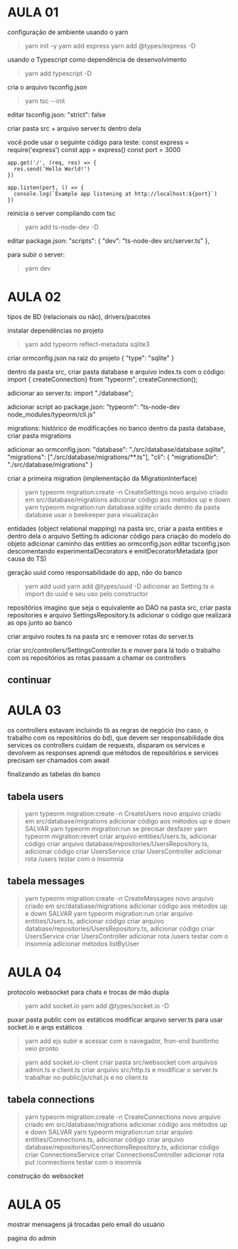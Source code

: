 # AULA 01

configuração de ambiente usando o yarn
> yarn init -y
> yarn add express
> yarn add @types/express -D

usando o Typescript como dependência de desenvolvimento
> yarn add typescript -D

cria o arquivo tsconfig.json
> yarn tsc --init

editar tsconfig.json:
  "strict": false

criar pasta src + arquivo server.ts dentro dela

você pode usar o seguinte código para teste:
    const express = require('express')
    const app = express()
    const port = 3000

    app.get('/', (req, res) => {
      res.send('Hello World!')
    })

    app.listen(port, () => {
      console.log(`Example app listening at http://localhost:${port}`)
    })



reinicia o server compilando com tsc
> yarn add ts-node-dev -D

editar package.json:
  "scripts": {
    "dev": "ts-node-dev src/server.ts"
  },

para subir o server:
> yarn dev

# AULA 02

tipos de BD (relacionais ou não), drivers/pacotes

instalar dependências no projeto
> yarn add typeorm reflect-metadata sqlite3

criar ormconfig.json na raiz do projeto
  {
    "type": "sqlite"
  }

dentro da pasta src, criar pasta database e arquivo index.ts com o código:
  import { createConnection} from "typeorm";
  createConnection();

adicionar ao server.ts:
  import "./database";

adicionar script ao package.json:
  "typeorm": "ts-node-dev node_modules/typeorm/cli.js"

migrations: histórico de modificações no banco
dentro da pasta database, criar pasta migrations

adicionar ao ormconfig.json:
  "database": "./src/database/database.sqlite",
  "migrations": ["./src/database/migrations/**.ts"],
  "cli": {
    "migrationsDir": "./src/database/migrations"
  }

criar a primeira migration (implementação da MigrationInterface)
> yarn typeorm migration:create -n CreateSettings
novo arquivo criado em src/database/migrations
adicionar código aos métodos up e down
> yarn typeorm migration:run
database.sqlite criado dentro da pasta database
usar o beekeeper para visualização

entidades (object relational mapping)
na pasta src, criar a pasta entities e dentro dela o arquivo Setting.ts
adicionar código para criação do modelo do objeto
adicionar caminho das entities ao ormconfig.json
editar tsconfig.json descomentando experimentalDecorators e emitDecoratorMetadata (por causa do TS)

geração uuid como responsabilidade do app, não do banco
> yarn add uuid
> yarn add @types/uuid -D
adicionar ao Setting.ts o import do uuid e seu uso pelo constructor

repositórios
imagino que seja o equivalente ao DAO
na pasta src, criar pasta repositories e arquivo SettingsRepository.ts
adicionar o código que realizará as ops junto ao banco

criar arquivo routes.ts na pasta src e remover rotas do server.ts

criar src/controllers/SettingsController.ts e mover para lá todo o trabalho com os repositórios
as rotas passam a chamar os controllers

## continuar
# AULA 03

os controllers estavam incluindo tb as regras de negócio (no caso, o trabalho com os repositórios do bd),
que devem ser responsabilidade dos services
os controllers cuidam de requests, disparam os services e devolvem as responses
aprendi que métodos de repositórios e services precisam ser chamados com await

finalizando as tabelas do banco

## tabela users
> yarn typeorm migration:create -n CreateUsers
novo arquivo criado em src/database/migrations
adicionar código aos métodos up e down SALVAR
> yarn typeorm migration:run
se precisar desfazer
> yarn typeorm migration:revert
criar arquivo entities/Users.ts, adicionar código
criar arquivo database/repositories/UsersRepository.ts, adicionar código
criar UsersService
criar UsersController
adicionar rota /users
testar com o insomnia

## tabela messages
> yarn typeorm migration:create -n CreateMessages
novo arquivo criado em src/database/migrations
adicionar código aos métodos up e down SALVAR
> yarn typeorm migration:run
criar arquivo entities/Users.ts, adicionar código
criar arquivo database/repositories/UsersRepository.ts, adicionar código
criar UsersService
criar UsersController
adicionar rota /users
testar com o insomnia
adicionar métodos listByUser

# AULA 04

protocolo websocket para chats e trocas de mão dupla
> yarn add socket.io
> yarn add @types/socket.io -D

puxar pasta public com os estáticos
modificar arquivo server.ts para usar socket.io e arqs estáticos
> yarn add ejs
subir e acessar com o navegador, fron-end bunitinho veio pronto

> yarn add socket.io-client
criar pasta src/websocket com arquivos admin.ts e client.ts
criar arquivo src/http.ts e modificar o server.ts
trabalhar no public/js/chat.js e no client.ts

## tabela connections
> yarn typeorm migration:create -n CreateConnections
novo arquivo criado em src/database/migrations
adicionar código aos métodos up e down SALVAR
> yarn typeorm migration:run
criar arquivo entities/Connections.ts, adicionar código
criar arquivo database/repositories/ConnectionsRepository.ts, adicionar código
criar ConnectionsService
criar ConnectionsController
adicionar rota put /connections
testar com o insomnia

construção do websocket

# AULA 05

mostrar mensagens já trocadas pelo email do usuário

pagina do admin


